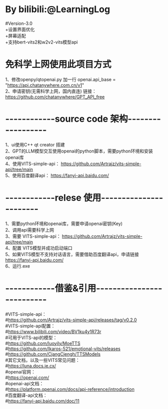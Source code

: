 # By bilibili:@LearningLog  

#Version-3.0  
+设置界面优化  
+屏幕适配  
+支持bert-vits2和w2v2-vits模型api  

# 免科学上网使用此项目方式
1、修改openpy/qtopenai.py 加一行 openai.api_base = "https://api.chatanywhere.com.cn/v1"  
2、申请密钥(无需科学上网，国内直连) 链接：https://github.com/chatanywhere/GPT_API_free  
  
# ------------source code 架构------------------  
1、ui使用C++ qt creator 搭建  
2、GPT的LLM模型交互使用openai的python脚本，需要python环境和安装openai库  
4、使用VITS-simple-api：	https://github.com/Artrajz/vits-simple-api/tree/main  
5、使用百度翻译api：	https://fanyi-api.baidu.com/  
  
# ------------relese 使用-----------------------  
1、需要python环境和openai库，需要申请openai密钥(Key)  
2、调用api需要科学上网  
3、需要 VITS-simple-api： https://github.com/Artrajz/vits-simple-api/tree/main  
4、配置 VITS模型并成功启动端口  
5、如果VITS模型不支持对话语言，需要借助百度翻译api，申请链接 https://fanyi-api.baidu.com/  
6、运行.exe  
  
# ------------借鉴&引用--------------------------  
#VITS-simple-api：  
#https://github.com/Artrajz/vits-simple-api/releases/tag/v0.2.0  
#VITS-simple-api配置：  
#https://www.bilibili.com/video/BV1ku4y1R73r  
#可用于VITS-api的模型：  
#https://github.com/luoyily/MoeTTS  
#https://github.com/Ikaros-521/emotional-vits/releases  
#https://github.com/CjangCjengh/TTSModels  
#其它文档，以及一些VITS常见问题：  
#https://luna.docs.ie.cx/  
#openai官网：  
#https://openai.com/  
#openai-api文档：  
#https://platform.openai.com/docs/api-reference/introduction  
#百度翻译-api文档：  
#https://fanyi-api.baidu.com/doc/11  
